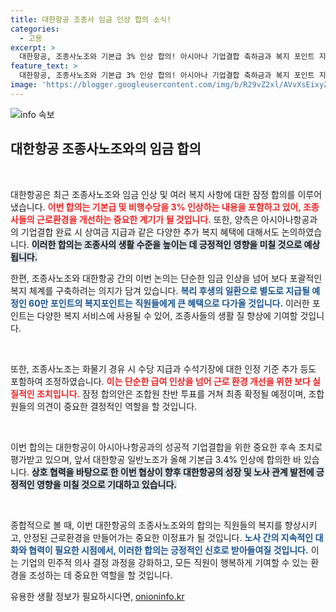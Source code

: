 ```yaml
---
title: 대한항공 조종사 임금 인상 합의 소식!
categories:
  - 고용
excerpt: >
  대한항공, 조종사노조와 기본급 3% 인상 합의! 아시아나 기업결합 축하금과 복지 포인트 지급도 확정되며, 조합원 투표를 앞두고 긴장감 고조. 궁금하신가요? 클릭해보세요!
feature_text: >
  대한항공, 조종사노조와 기본급 3% 인상 합의! 아시아나 기업결합 축하금과 복지 포인트 지급도 확정되며, 조합원 투표를 앞두고 긴장감 고조. 궁금하신가요? 클릭해보세요!
image: 'https://blogger.googleusercontent.com/img/b/R29vZ2xl/AVvXsEixyZcFfHzMRdzZMjFBmAUKJYCLCGyLL1o632UiGVXcaFdKo_bkvkuCioo0uUKlGfBVcT3P84aROyZIXSBEx3Aw5nCQ3pTgDom1WDC4m8eifvWiAmWEEVb4x6G_l8C0QH225ldMjyaFvpxGEBGNO37VmDTDMHGhJPq73UglMfDca1-0aw/s1600/blogspot.png'
---
```


<p><img src="https://blogger.googleusercontent.com/img/b/R29vZ2xl/AVvXsEixyZcFfHzMRdzZMjFBmAUKJYCLCGyLL1o632UiGVXcaFdKo_bkvkuCioo0uUKlGfBVcT3P84aROyZIXSBEx3Aw5nCQ3pTgDom1WDC4m8eifvWiAmWEEVb4x6G_l8C0QH225ldMjyaFvpxGEBGNO37VmDTDMHGhJPq73UglMfDca1-0aw/s1600/blogspot.png" alt="info 속보" /></p>

<h2 data-ke-size="size26">대한항공 조종사노조와의 임금 합의</h2>

<p data-ke-size="size16">&nbsp;</p> 

<p>대한항공은 최근 조종사노조와 임금 인상 및 여러 복지 사항에 대한 잠정 합의를 이루어냈습니다. <b><span style="color: #ee2323;">이번 합의는 기본급 및 비행수당을 3% 인상하는 내용을 포함하고 있어, 조종사들의 근로환경을 개선하는 중요한 계기가 될 것입니다.</span></b> 또한, 양측은 아시아나항공과의 기업결합 완료 시 상여금 지급과 같은 다양한 추가 복지 혜택에 대해서도 논의하였습니다. <b><span style="background-color: #21538527;">이러한 합의는 조종사의 생활 수준을 높이는 데 긍정적인 영향을 미칠 것으로 예상됩니다.</span></b></p>

<p>한편, 조종사노조와 대한항공 간의 이번 논의는 단순한 임금 인상을 넘어 보다 포괄적인 복지 체계를 구축하려는 의지가 담겨 있습니다. <b><span style="color: #1a5490;">복리 후생의 일환으로 별도로 지급될 예정인 60만 포인트의 복지포인트는 직원들에게 큰 혜택으로 다가올 것입니다.</span></b> 이러한 포인트는 다양한 복지 서비스에 사용될 수 있어, 조종사들의 생활 질 향상에 기여할 것입니다. </p>

<p data-ke-size="size16">&nbsp;</p>

<p>또한, 조종사노조는 화물기 경유 시 수당 지급과 수석기장에 대한 인정 기준 추가 등도 포함하여 조정하였습니다. <b><span style="color: #ee2323;">이는 단순한 급여 인상을 넘어 근로 환경 개선을 위한 보다 실질적인 조치입니다.</span></b> 잠정 합의안은 조합원 찬반 투표를 거쳐 최종 확정될 예정이며, 조합원들의 의견이 중요한 결정적인 역할을 할 것입니다. </p>

<p data-ke-size="size16">&nbsp;</p>

<p>이번 합의는 대한항공이 아시아나항공과의 성공적 기업결합을 위한 중요한 후속 조치로 평가받고 있으며, 앞서 대한항공 일반노조가 올해 기본급 3.4% 인상에 합의한 바 있습니다. <b><span style="background-color: #21538527;">상호 협력을 바탕으로 한 이번 협상이 향후 대한항공의 성장 및 노사 관계 발전에 긍정적인 영향을 미칠 것으로 기대하고 있습니다.</span></b> </p>

<p data-ke-size="size16">&nbsp;</p>

<p>종합적으로 볼 때, 이번 대한항공의 조종사노조와의 합의는 직원들의 복지를 향상시키고, 안정된 근로환경을 만들어가는 중요한 이정표가 될 것입니다. <b><span style="color: #1a5490;">노사 간의 지속적인 대화와 협력이 필요한 시점에서, 이러한 합의는 긍정적인 신호로 받아들여질 것입니다.</span></b> 이는 기업의 민주적 의사 결정 과정을 강화하고, 모든 직원이 행복하게 기여할 수 있는 환경을 조성하는 데 중요한 역할을 할 것입니다.</p>
유용한 생활 정보가 필요하시다면, <a href="https://onioninfo.kr" rel="dofollow">onioninfo.kr</a>



